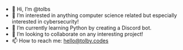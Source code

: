- 👋 Hi, I’m @tolbs
- 👀 I’m interested in anything computer science related but especially interested in cybersecurity!
- 🌱 I’m currently learning Python by creating a Discord bot.
- 💞️ I’m looking to collaborate on any interesting project!
- 📫 How to reach me: hello@tolby.codes

<!---
tolbs/tolbs is a ✨ special ✨ repository because its `README.md` (this file) appears on your GitHub profile.
You can click the Preview link to take a look at your changes.
--->
